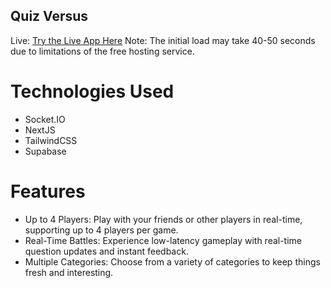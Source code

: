 ## Quiz Versus

Live: [Try the Live App Here](https://quiz-versus.onrender.com/)
Note: The initial load may take 40-50 seconds due to limitations of the free hosting service.

# Technologies Used
- Socket.IO
- NextJS
- TailwindCSS
- Supabase

# Features
- Up to 4 Players: Play with your friends or other players in real-time, supporting up to 4 players per game.
- Real-Time Battles: Experience low-latency gameplay with real-time question updates and instant feedback.
- Multiple Categories: Choose from a variety of categories to keep things fresh and interesting.
